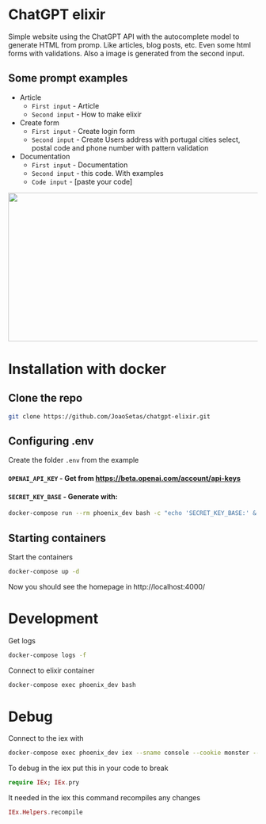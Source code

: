 # ChatGPT elixir

Simple website using the ChatGPT API with the autocomplete model to generate HTML from promp. Like articles, blog posts, etc. Even some html forms with validations.
Also a image is generated from the second input.

## Some prompt examples
* Article
  * `First input` - Article
  * `Second input` - How to make elixir
* Create form
  * `First input` - Create login form
  * `Second input` - Create Users address with portugal cities select, postal code and phone number with pattern validation
* Documentation
  * `First input` - Documentation
  * `Second input` - this code. With examples
  * `Code input` - [paste your code]

<img src="gif_example.gif" width="600" height="300"/>

# Installation with docker
## Clone the repo

```BASH
git clone https://github.com/JoaoSetas/chatgpt-elixir.git
```
## Configuring .env
Create the folder `.env` from the example

#### `OPENAI_API_KEY`  - Get from https://beta.openai.com/account/api-keys

#### `SECRET_KEY_BASE` - Generate with:
```BASH
docker-compose run --rm phoenix_dev bash -c "echo 'SECRET_KEY_BASE:' & mix phx.gen.secret"
```
## Starting containers
Start the containers
```BASH
docker-compose up -d
```
Now you should see the homepage in http://localhost:4000/
# Development
Get logs
```BASH
docker-compose logs -f
```
Connect to elixir container
```BASH
docker-compose exec phoenix_dev bash
```
# Debug

Connect to the iex with 
```BASH
docker-compose exec phoenix_dev iex --sname console --cookie monster --remsh cookie
```
To debug in the iex put this in your code to break 
```elixir
require IEx; IEx.pry
```
It needed in the iex this command recompiles any changes 
```elixir
IEx.Helpers.recompile
```